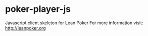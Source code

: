 poker-player-js
===============

Javascript client skeleton for Lean Poker For more information visit: http://leanpoker.org